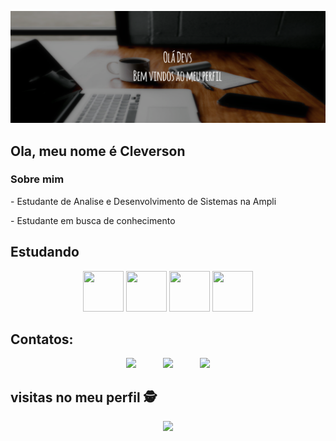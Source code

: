 ![Bem vindos ao Meu Perfil!](https://github.com/Cleverson-Henriques/Cleverson-Henriques/blob/main/BannerGitHub.png)

## Ola, meu nome é Cleverson
### Sobre mim
<div style="display: inline_block"  >
 <p> - Estudante de Analise e Desenvolvimento de Sistemas na Ampli </p>
<p> - Estudante em busca de conhecimento </p>
 </div>


## Estudando 
<div align="center">
<img src="https://cdn.jsdelivr.net/gh/devicons/devicon/icons/javascript/javascript-original.svg" width="65" height="65"/> 
 <img src="https://cdn.jsdelivr.net/gh/devicons/devicon/icons/react/react-original-wordmark.svg" width="65" height="65" />
 <img src="https://cdn.jsdelivr.net/gh/devicons/devicon/icons/mysql/mysql-original-wordmark.svg" width="65" height="65"/>
 <img src="https://cdn.jsdelivr.net/gh/devicons/devicon/icons/nodejs/nodejs-original-wordmark.svg" width="65" height="65" />
 
 
 
 
</div>

## Contatos:
<div> 
  <p align="center">
  <a href = "mailto:Henriquescleverson@gmail.com"><img src="https://img.shields.io/badge/Gmail-D14836?style=for-the-badge&logo=gmail&logoColor=white" target="_blank"></a>
  &nbsp;&nbsp;&nbsp;&nbsp;&nbsp;&nbsp;&nbsp;&nbsp;&nbsp;
  <a href="https://www.linkedin.com/in/henriquescleverson/" target="_blank"><img src="https://img.shields.io/badge/-LinkedIn-%230077B5?style=for-the-badge&logo=linkedin&logoColor=white" target="_blank"></a>
  &nbsp;&nbsp;&nbsp;&nbsp;&nbsp;&nbsp;&nbsp;&nbsp;&nbsp;
  <a href="https://www.instagram.com/Srclever_/" target="_blank"><img src="https://img.shields.io/badge/Instagram-E4405F?style=for-the-badge&logo=instagram&logoColor=white"_blank"></a>
  
</div>

<p align="center">  
  
## visitas no meu perfil :detective: <br>
 <p align="center"> 
   <img alingn="center" src="https://profile-counter.glitch.me/Cleverson-Henriques/count.svg" />
 </p>

</p>

